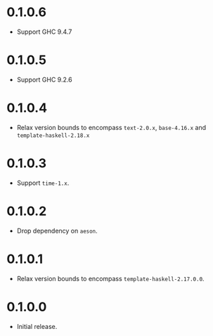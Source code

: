 # 0.1.0.6

- Support GHC 9.4.7

# 0.1.0.5

- Support GHC 9.2.6

# 0.1.0.4

- Relax version bounds to encompass `text-2.0.x`, `base-4.16.x` and `template-haskell-2.18.x`

# 0.1.0.3

- Support `time-1.x`.

# 0.1.0.2

- Drop dependency on `aeson`.

# 0.1.0.1

- Relax version bounds to encompass `template-haskell-2.17.0.0`.

# 0.1.0.0

- Initial release.
